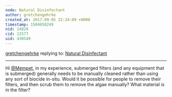 ```yaml
---
node: Natural Disinfectant
author: gretchengehrke
created_at: 2017-09-05 22:24:09 +0000
timestamp: 1504650249
nid: 14828
cid: 22577
uid: 430549
---
```




[gretchengehrke](../profile/gretchengehrke) replying to: [Natural Disinfectant](../notes/Mempet/09-04-2017/natural-disinfectant)

----
Hi [@Mempet](/profile/Mempet), in my experience, submerged filters (and any equipment that is submerged) generally needs to be manually cleaned rather than using any sort of biocide in-situ. Would it be possible for people to remove their filters, and then scrub them to remove the algae manually? What material is in the filter?